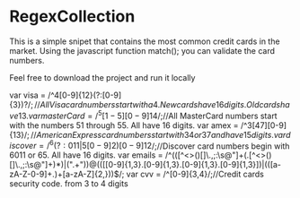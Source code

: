 RegexCollection
===============
This is a simple snipet that contains the most common credit cards in the market. Using the javascript function match();
you can validate the card numbers.

Feel free to download the project and run it locally

var visa = /^4[0-9]{12}(?:[0-9]{3})?$/;//All Visa card numbers start with a 4. New cards have 16 digits. Old cards have 13.
var masterCard = /^5[1-5][0-9]{14}$/;//All MasterCard numbers start with the numbers 51 through 55. All have 16 digits.
var amex = /^3[47][0-9]{13}$/;//American Express card numbers start with 34 or 37 and have 15 digits.
var discover = /^6(?:011|5[0-9]{2})[0-9]{12}$/;//Discover card numbers begin with 6011 or 65. All have 16 digits.
var emails = /^(([^<>()[\]\\.,;:\s@\"]+(\.[^<>()[\]\\.,;:\s@\"]+)*)|(\".+\"))@((\[[0-9]{1,3}\.[0-9]{1,3}\.[0-9]{1,3}\.[0-9]{1,3}\])|(([a-zA-Z\-0-9]+\.)+[a-zA-Z]{2,}))$/;
var cvv = /^[0-9]{3,4}/;//Credit cards security code. from 3 to 4 digits
